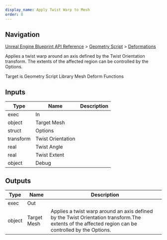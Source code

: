 ```yaml
---
display_name: Apply Twist Warp to Mesh
order: 8
---
```

## Navigation

[Unreal Engine Blueprint API Reference](https://dev.epicgames.com/documentation/en-us/unreal-engine/BlueprintAPI) > [Geometry Script](https://dev.epicgames.com/documentation/en-us/unreal-engine/BlueprintAPI/GeometryScript) > [Deformations](https://dev.epicgames.com/documentation/en-us/unreal-engine/BlueprintAPI/GeometryScript/Deformations)

Applies a twist warp around an axis defined by the Twist Orientation transform.
The extents of the affected region can be controlled by the Options.

Target is Geometry Script Library Mesh Deform Functions

## Inputs

| Type | Name | Description |
| --- | --- | --- |
| exec | In |  |
| object | Target Mesh |  |
| struct | Options |  |
| transform | Twist Orientation |  |
| real | Twist Angle |  |
| real | Twist Extent |  |
| object | Debug |  |

## Outputs

| Type | Name | Description |
| --- | --- | --- |
| exec | Out |  |
| object | Target Mesh | Applies a twist warp around an axis defined by the Twist Orientation transform.The extents of the affected region can be controlled by the Options. |
